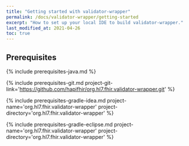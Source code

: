 ```yaml
---
title: "Getting started with validator-wrapper"
permalink: /docs/validator-wrapper/getting-started
excerpt: "How to set up your local IDE to build validator-wrapper."
last_modified_at: 2021-04-26
toc: true
---
```


## Prerequisites

{% include prerequisites-java.md %}

{% include prerequisites-git.md project-git-link='https://github.com/hapifhir/org.hl7.fhir.validator-wrapper.git' %}

{% include prerequisites-gradle-idea.md project-name='org.hl7.fhir.validator-wrapper' project-directory='org.hl7.fhir.validator-wrapper' %}

{% include prerequisites-gradle-eclipse.md project-name='org.hl7.fhir.validator-wrapper' project-directory='org.hl7.fhir.validator-wrapper' %}